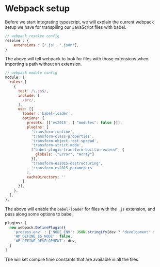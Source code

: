 # Webpack setup

Before we start integrating typescript, we will explain the current webpack setup we have for transpiling our JavaScript files with babel.

```js
// webpack resolve config
resolve : {
    extensions : ['.js', '.json'],
}
```

The above will tell webpack to look for files with those extensions when importing a path without an extension.

```js
// webpack module config
module: {
  rules: [
    {
      test: /\.js$/,
      include: [
        /src/,
      ],
      use: [{
        loader :'babel-loader',
        options: {
          presets: [['es2015', { "modules": false }]],
          plugins: [
            'transform-runtime',
            'transform-class-properties',
            'transform-object-rest-spread',
            'transform-strict-mode',
            ["babel-plugin-transform-builtin-extend", {
              globals: ["Error", "Array"]
            }],
            'transform-es2015-destructuring',
            'transform-es2015-parameters'
          ],
          cacheDirectory: ''
        }
      }],
    },
  ],
},
```

The above will enable the `babel-loader` for files with the `.js` extension, and pass along some options to babel.

```js
plugins: [
  new webpack.DefinePlugin({
    'process.env' : {'NODE_ENV': JSON.stringify(dev ? 'development' : 'production')}
    'WP_DEFINE_IS_NODE': false,
    'WP_DEFINE_DEVELOPMENT': dev,
  }
]
```

The will set compile time constants that are available in all the files.

